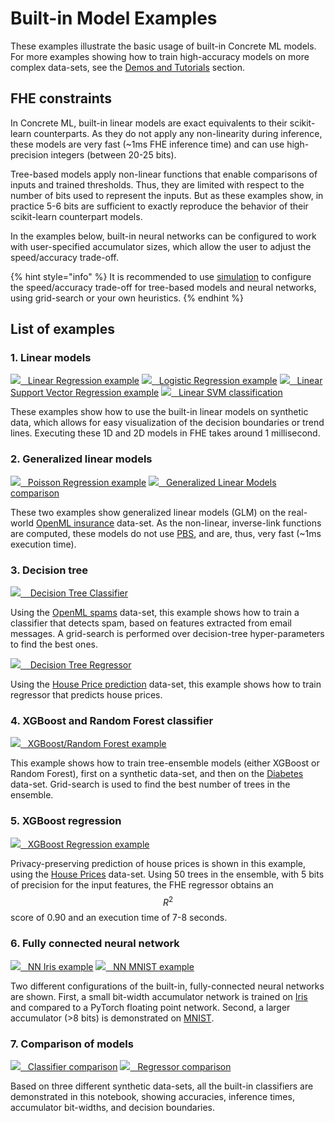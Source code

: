# Built-in Model Examples

These examples illustrate the basic usage of built-in Concrete ML models. For more examples showing how to train high-accuracy models on more complex data-sets, see the [Demos and Tutorials](../getting-started/showcase.md) section.

## FHE constraints

In Concrete ML, built-in linear models are exact equivalents to their scikit-learn counterparts. As they do not apply any non-linearity during inference, these models are very fast (~1ms FHE inference time) and can use high-precision integers (between 20-25 bits).

Tree-based models apply non-linear functions that enable comparisons of inputs and trained thresholds. Thus, they are limited with respect to the number of bits used to represent the inputs. But as these examples show, in practice 5-6 bits are sufficient to exactly reproduce the behavior of their scikit-learn counterpart models.

In the examples below, built-in neural networks can be configured to work with user-specified accumulator sizes, which allow the user to adjust the speed/accuracy trade-off.

{% hint style="info" %}
It is recommended to use [simulation](../advanced-topics/compilation.md#fhe-simulation) to configure the speed/accuracy trade-off for tree-based models and neural networks, using grid-search or your own heuristics.
{% endhint %}

## List of examples

### 1. Linear models

[<img src="../.gitbook/assets/jupyter_logo.png">   Linear Regression example](../advanced_examples/LinearRegression.ipynb)
[<img src="../.gitbook/assets/jupyter_logo.png">   Logistic Regression example](../advanced_examples/LogisticRegression.ipynb)
[<img src="../.gitbook/assets/jupyter_logo.png">   Linear Support Vector Regression example](../advanced_examples/LinearSVR.ipynb)
[<img src="../.gitbook/assets/jupyter_logo.png">   Linear SVM classification](../advanced_examples/SVMClassifier.ipynb)

These examples show how to use the built-in linear models on synthetic data, which allows for easy visualization of the decision boundaries or trend lines. Executing these 1D and 2D models in FHE takes around 1 millisecond.

### 2. Generalized linear models

[<img src="../.gitbook/assets/jupyter_logo.png">   Poisson Regression example](../advanced_examples/PoissonRegression.ipynb)
[<img src="../.gitbook/assets/jupyter_logo.png">   Generalized Linear Models comparison](../advanced_examples/GLMComparison.ipynb)

These two examples show generalized linear models (GLM) on the real-world [OpenML insurance](https://www.openml.org/d/41214) data-set. As the non-linear, inverse-link functions are computed, these models do not use [PBS](../getting-started/concepts.md#cryptography-concepts), and are, thus, very fast (~1ms execution time).

### 3. Decision tree

[<img src="../.gitbook/assets/jupyter_logo.png">    Decision Tree Classifier](../advanced_examples/DecisionTreeClassifier.ipynb)

Using the [OpenML spams](https://www.openml.org/d/44) data-set, this example shows how to train a classifier that detects spam, based on features extracted from email messages. A grid-search is performed over decision-tree hyper-parameters to find the best ones.

[<img src="../.gitbook/assets/jupyter_logo.png">    Decision Tree Regressor](../advanced_examples/DecisionTreeRegressor.ipynb)

Using the [House Price prediction](https://www.openml.org/search?type=data&sort=runs&id=537) data-set, this example shows how to train regressor that predicts house prices.

### 4. XGBoost and Random Forest classifier

[<img src="../.gitbook/assets/jupyter_logo.png">   XGBoost/Random Forest example](../advanced_examples/XGBClassifier.ipynb)

This example shows how to train tree-ensemble models (either XGBoost or Random Forest), first on a synthetic data-set, and then on the [Diabetes](https://www.openml.org/d/37) data-set. Grid-search is used to find the best number of trees in the ensemble.

### 5. XGBoost regression

[<img src="../.gitbook/assets/jupyter_logo.png">   XGBoost Regression example](../advanced_examples/XGBRegressor.ipynb)

Privacy-preserving prediction of house prices is shown in this example, using the [House Prices](https://www.openml.org/d/43926) data-set. Using 50 trees in the ensemble, with 5 bits of precision for the input features, the FHE regressor obtains an $$R^2$$ score of 0.90 and an execution time of 7-8 seconds.

### 6. Fully connected neural network

[<img src="../.gitbook/assets/jupyter_logo.png">   NN Iris example](../advanced_examples/FullyConnectedNeuralNetwork.ipynb)
[<img src="../.gitbook/assets/jupyter_logo.png">   NN MNIST example](../advanced_examples/FullyConnectedNeuralNetworkOnMNIST.ipynb)

Two different configurations of the built-in, fully-connected neural networks are shown. First, a small bit-width accumulator network is trained on [Iris](https://www.openml.org/d/61) and compared to a PyTorch floating point network. Second, a larger accumulator (>8 bits) is demonstrated on [MNIST](http://yann.lecun.com/exdb/mnist/).

### 7. Comparison of models

[<img src="../.gitbook/assets/jupyter_logo.png">   Classifier comparison](../advanced_examples/ClassifierComparison.ipynb)
[<img src="../.gitbook/assets/jupyter_logo.png">   Regressor comparison](../advanced_examples/RegressorComparison.ipynb)

Based on three different synthetic data-sets, all the built-in classifiers are demonstrated in this notebook, showing accuracies, inference times, accumulator bit-widths, and decision boundaries.
